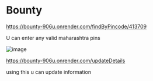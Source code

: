 # Bounty

https://bounty-906u.onrender.com/findByPincode/413709

U can enter any valid maharashtra pins

![image](https://github.com/user-attachments/assets/80b4f92d-8d67-48b8-9b08-712b24b0e2d3)

https://bounty-906u.onrender.com/updateDetails            

using this u can update information
